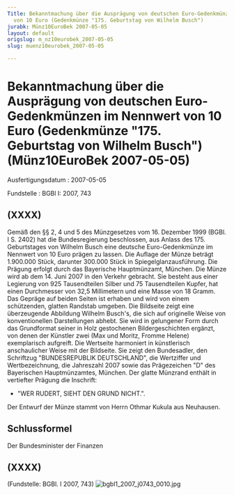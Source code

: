 ```yaml
---
Title: Bekanntmachung über die Ausprägung von deutschen Euro-Gedenkmünzen im  Nennwert
  von 10 Euro (Gedenkmünze "175. Geburtstag von Wilhelm Busch")
jurabk: Münz10EuroBek 2007-05-05
layout: default
origslug: m_nz10eurobek_2007-05-05
slug: muenz10eurobek_2007-05-05

---
```


# Bekanntmachung über die Ausprägung von deutschen Euro-Gedenkmünzen im  Nennwert von 10 Euro (Gedenkmünze "175. Geburtstag von Wilhelm Busch") (Münz10EuroBek 2007-05-05)

Ausfertigungsdatum
:   2007-05-05

Fundstelle
:   BGBl I: 2007, 743



## (XXXX)

Gemäß den §§ 2, 4 und 5 des Münzgesetzes vom 16. Dezember 1999 (BGBl.
I S. 2402) hat die Bundesregierung beschlossen, aus Anlass des 175.
Geburtstages von Wilhelm Busch eine deutsche Euro-Gedenkmünze im
Nennwert von 10 Euro prägen zu lassen.
Die Auflage der Münze beträgt 1.900.000 Stück, darunter 300.000 Stück
in Spiegelglanzausführung. Die Prägung erfolgt durch das Bayerische
Hauptmünzamt, München.
Die Münze wird ab dem 14. Juni 2007 in den Verkehr gebracht. Sie
besteht aus einer Legierung von 925 Tausendteilen Silber und 75
Tausendteilen Kupfer, hat einen Durchmesser von 32,5 Millimetern und
eine Masse von 18 Gramm. Das Gepräge auf beiden Seiten ist erhaben und
wird von einem schützenden, glatten Randstab umgeben.
Die Bildseite zeigt eine überzeugende Abbildung Wilhelm Busch's, die
sich auf originelle Weise von konventionellen Darstellungen abhebt.
Sie wird in gelungener Form durch das Grundformat seiner in Holz
gestochenen Bildergeschichten ergänzt, von denen der Künstler zwei
(Max und Moritz, Fromme Helene) exemplarisch aufgreift.
Die Wertseite harmoniert in künstlerisch anschaulicher Weise mit der
Bildseite. Sie zeigt den Bundesadler, den Schriftzug "BUNDESREPUBLIK
DEUTSCHLAND", die Wertziffer und Wertbezeichnung, die Jahreszahl 2007
sowie das Prägezeichen "D" des Bayerischen Hauptmünzamtes, München.
Der glatte Münzrand enthält in vertiefter Prägung die Inschrift:

*   "WER RUDERT, SIEHT DEN GRUND NICHT.".



Der Entwurf der Münze stammt von Herrn Othmar Kukula aus Neuhausen.


## Schlussformel

Der Bundesminister der Finanzen


## (XXXX)

(Fundstelle: BGBl. I 2007, 743)
![bgbl1_2007_j0743_0010.jpg](bgbl1_2007_j0743_0010.jpg)
